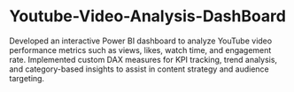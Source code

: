 # Youtube-Video-Analysis-DashBoard
Developed an interactive Power BI dashboard to analyze YouTube video performance metrics such as views, likes, watch time, and engagement rate. Implemented custom DAX measures for KPI tracking, trend analysis, and category-based insights to assist in content strategy and audience targeting.

